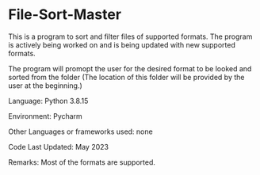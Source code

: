# File-Sort-Master
This is a program to sort and filter files of supported formats. The program is actively being worked on and is being updated with new supported formats.

The program will promopt the user for the desired format to be looked and sorted from the folder (The location of this folder will be provided by the user at the beginning.)

Language: Python 3.8.15

Environment: Pycharm

Other Languages or frameworks used: none

Code Last Updated: May 2023

Remarks: Most of the formats are supported.
